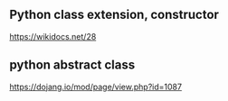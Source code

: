 

## Python class extension, constructor
https://wikidocs.net/28


## python abstract class
https://dojang.io/mod/page/view.php?id=1087
